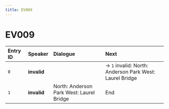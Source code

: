 ```yaml
---
title: EV009
---
```


# EV009


| Entry ID | Speaker | Dialogue | Next |
| :------- | :------ | :------- | :------------ |
| `0` | **invalid** |  | → `1` invalid: North: Anderson Park West: Laurel Bridge |
| `1` | **invalid** | North: Anderson Park West: Laurel Bridge | End |
